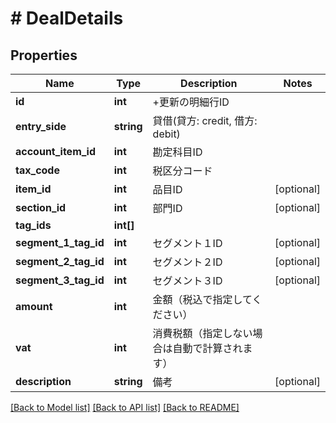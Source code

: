 # # DealDetails

## Properties

Name | Type | Description | Notes
------------ | ------------- | ------------- | -------------
**id** | **int** | +更新の明細行ID |
**entry_side** | **string** | 貸借(貸方: credit, 借方: debit) |
**account_item_id** | **int** | 勘定科目ID |
**tax_code** | **int** | 税区分コード |
**item_id** | **int** | 品目ID | [optional]
**section_id** | **int** | 部門ID | [optional]
**tag_ids** | **int[]** |  |
**segment_1_tag_id** | **int** | セグメント１ID | [optional]
**segment_2_tag_id** | **int** | セグメント２ID | [optional]
**segment_3_tag_id** | **int** | セグメント３ID | [optional]
**amount** | **int** | 金額（税込で指定してください） |
**vat** | **int** | 消費税額（指定しない場合は自動で計算されます） |
**description** | **string** | 備考 | [optional]

[[Back to Model list]](../../README.md#models) [[Back to API list]](../../README.md#endpoints) [[Back to README]](../../README.md)
